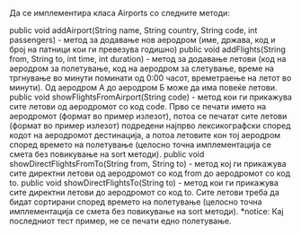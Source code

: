 Да се имплементира класа Airports со следните методи:

public void addAirport(String name, String country, String code, int passengers) - метод за додавање нов аеродром (име, држава, код и број на патници кои ги превезува годишно)
public void addFlights(String from, String to, int time, int duration) - метод за додавање летови (код на аеродром за полетување, код на аеродром за слетување, време на тргнување во минути поминати од 0:00 часот, времетраење на летот во минути). Од аеродром А до аеродром Б може да има повеќе летови.
public void showFlightsFromAirport(String code) - метод кои ги прикажува сите летови од аеродромот со код code. Прво се печати името на аеродромот (формат во пример излезот), потоа се печатат сите летови (формат во пример излезот) подредени најпрво лексикографски според кодот на аеродромот дестинација, а потоа летовите кон тој аеродром според времето на полетување (целосно точна имплементација се смета без повикување на sort методи).
public void showDirectFlightsFromTo(String from, String to) - метод кој ги прикажува сите директни летови од аеродромот со код from до аеродромот со код to.
public void showDirectFlightsTo(String to) - метод кои ги прикажува сите директни летови до аеродромот со код to.
Сите летови треба да бидат сортирани според времето на полетување (целосно точна имплементација се смета без повикување на sort методи).
*notice: Кај последниот тест пример, не се печати едно полетување.